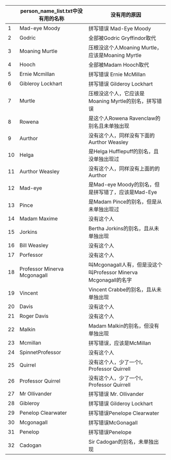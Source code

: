|      | person_name_list.txt中没有用的名称 | 没有用的原因                                                 |
| ---- | ---------------------------------- | ------------------------------------------------------------ |
| 1    | Mad-eye Moody                      | 拼写错误 Mad-Eye Moody                                       |
| 2    | Godric                             | 全部被Godric Gryffindor取代                                  |
| 3    | Moaning Murtle                     | 压根没这个人Moaning Murtle，应该是Moaning Myrtle             |
| 4    | Hooch                              | 全部被Madam Hooch取代                                        |
| 5    | Ernie Mcmillan                     | 拼写错误 Ernie McMillan                                      |
| 6    | Gibleroy Lockhart                  | 拼写错误 Gilderoy Lockhart                                   |
| 7    | Murtle                             | 压根没这个人，它应该是Moaning Myrtle的别名，拼写错误         |
| 8    | Rowena                             | 是这个人Rowena Ravenclaw的别名且未单独出现                   |
| 9    | Aurthor                            | 没有这个人，同样没有下面的Aurthor Weasley                    |
| 10   | Helga                              | 是Helga Hufflepuff的别名，且没单独出现过                     |
| 11   | Aurthor Weasley                    | 没有这个人，同样没有上面的的Aurthor                          |
| 12   | Mad-eye                            | 是Mad-eye Moody的别名，但是拼写错了，应该是Mad-Eye           |
| 13   | Pince                              | 是Madam Pince的别名，但是从未单独出现过                      |
| 14   | Madam Maxime                       | 没有这个人                                                   |
| 15   | Jorkins                            | Bertha Jorkins的别名，且从未单独出现                         |
| 16   | Bill Weasley                       | 没有这个人                                                   |
| 17   | Porfessor                          | 没有这个人                                                   |
| 18   | Professor Minerva Mcgonagall       | 叫Mcgonagall人有，但是没这个叫Professor Minerva Mcgonagall的名字 |
| 19   | Vincent                            | Vincent Crabbe的别名，且从未单独出现                         |
| 20   | Davis                              | 没有这个人                                                   |
| 21   | Roger Davis                        | 没有这个人                                                   |
| 22   | Malkin                             | Madam Malkin的别名，但没有单独出现                           |
| 23   | Mcmillan                           | 拼写错误，应该是McMillan                                     |
| 24   | SpinnetProfessor                   | 没有这个人                                                   |
| 25   | Quirrel                            | 没有这个人，少了一个l，Professor Quirrell                    |
| 26   | Professor Quirrel                  | 没有这个人，少了一个l，Professor Quirrell                    |
| 27   | Mr Ollivander                      | 拼写错误 Mr. Ollivander                                      |
| 28   | Gibleroy                           | 拼写错误 Gilderoy Lockhart                                   |
| 29   | Penelop Clearwater                 | 拼写错误Penelope Clearwater                                  |
| 30   | Mcgonagall                         | 拼写错误McGonagall                                           |
| 31   | Penelop                            | 拼写错误Penelope                                             |
| 32   | Cadogan                            | Sir Cadogan的别名，未单独出现                                |

